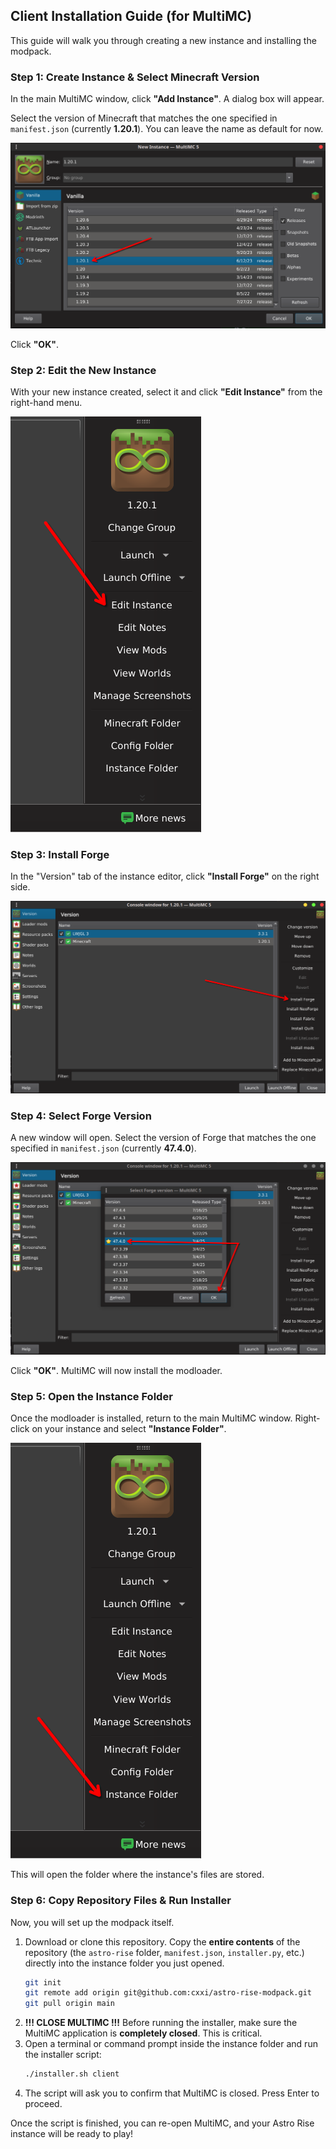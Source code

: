 ## Client Installation Guide (for MultiMC)

This guide will walk you through creating a new instance and installing the modpack.

### Step 1: Create Instance & Select Minecraft Version

In the main MultiMC window, click **"Add Instance"**. A dialog box will appear.

Select the version of Minecraft that matches the one specified in `manifest.json` (currently **1.20.1**). You can leave the name as default for now.

![Step 1: Select Minecraft Version](images/step-1.png)

Click **"OK"**.

### Step 2: Edit the New Instance

With your new instance created, select it and click **"Edit Instance"** from the right-hand menu.

![Step 2: Edit Instance](images/step-2.png)

### Step 3: Install Forge

In the "Version" tab of the instance editor, click **"Install Forge"** on the right side.

![Step 3: Install Forge](images/step-3.png)

### Step 4: Select Forge Version

A new window will open. Select the version of Forge that matches the one specified in `manifest.json` (currently **47.4.0**).

![Step 4: Select Forge Version](images/step-4.png)

Click **"OK"**. MultiMC will now install the modloader.

### Step 5: Open the Instance Folder

Once the modloader is installed, return to the main MultiMC window. Right-click on your instance and select **"Instance Folder"**.

![Step 5: Open Instance Folder](images/step-5.png)

This will open the folder where the instance's files are stored.

### Step 6: Copy Repository Files & Run Installer

Now, you will set up the modpack itself.

1.  Download or clone this repository. Copy the **entire contents** of the repository (the `astro-rise` folder, `manifest.json`, `installer.py`, etc.) directly into the instance folder you just opened.
    ```bash
    git init
    git remote add origin git@github.com:cxxi/astro-rise-modpack.git
    git pull origin main
    ```
2.  **!!! CLOSE MULTIMC !!!** Before running the installer, make sure the MultiMC application is **completely closed**. This is critical.
3.  Open a terminal or command prompt inside the instance folder and run the installer script:
    ```bash
    ./installer.sh client 
    ```
4.  The script will ask you to confirm that MultiMC is closed. Press Enter to proceed.

Once the script is finished, you can re-open MultiMC, and your Astro Rise instance will be ready to play!
